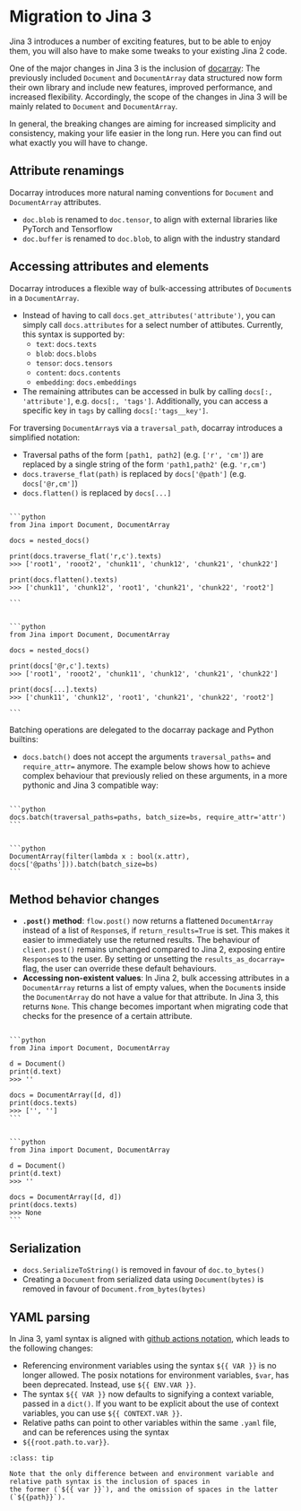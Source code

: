 # Migration to Jina 3

Jina 3 introduces a number of exciting features, but to be able to enjoy them, you will also have to make some
tweaks to your existing Jina 2 code.

One of the major changes in Jina 3 is the inclusion of [docarray](https://docarray.jina.ai/):
The previously included `Document` and `DocumentArray` data structured now form their own library and include new
features, improved performance, and increased flexibility.
Accordingly, the scope of the changes in Jina 3 will be mainly related to `Document` and `DocumentArray`.

In general, the breaking changes are aiming for increased simplicity and consistency, making your life easier in the
long run. Here you can find out what exactly you will have to change.

## Attribute renamings

Docarray introduces more natural naming conventions for `Document` and `DocumentArray` attributes.

- `doc.blob` is renamed to `doc.tensor`, to align with external libraries like PyTorch and Tensorflow
- `doc.buffer` is renamed to `doc.blob`, to align with the industry standard

## Accessing attributes and elements

Docarray introduces a flexible way of bulk-accessing attributes of `Document`s in a `DocumentArray`.
- Instead of having to call `docs.get_attributes('attribute')`, you can simply call `docs.attributes` for
  a select number of attibutes. Currently, this syntax is supported by:
  - `text`: `docs.texts`
  - `blob`: `docs.blobs`
  - `tensor`: `docs.tensors`
  - `content`: `docs.contents`
  - `embedding`: `docs.embeddings`
- The remaining attributes can be accessed in bulk by calling `docs[:, 'attribute']`, e.g. `docs[:, 'tags']`.
  Additionally, you can access a specific key in `tags` by calling `docs[:'tags__key']`.

For traversing `DocumentArray`s via a `traversal_path`, docarray introduces a simplified notation:

- Traversal paths of the form `[path1, path2]` (e.g. `['r', 'cm']`) are replaced by a single string of the form
`'path1,path2'` (e.g. `'r,cm'`)
- `docs.traverse_flat(path)` is replaced by `docs['@path']` (e.g. `docs['@r,cm']`)
- `docs.flatten()` is replaced by `docs[...]`

````{tab} Jina 2

```python
from Jina import Document, DocumentArray

docs = nested_docs()

print(docs.traverse_flat('r,c').texts)
>>> ['root1', 'rooot2', 'chunk11', 'chunk12', 'chunk21', 'chunk22']

print(docs.flatten().texts)
>>> ['chunk11', 'chunk12', 'root1', 'chunk21', 'chunk22', 'root2']

```

````

````{tab} Jina 3 

```python
from Jina import Document, DocumentArray

docs = nested_docs()

print(docs['@r,c'].texts)
>>> ['root1', 'rooot2', 'chunk11', 'chunk12', 'chunk21', 'chunk22']

print(docs[...].texts)
>>> ['chunk11', 'chunk12', 'root1', 'chunk21', 'chunk22', 'root2']

```

````

Batching operations are delegated to the docarray package and Python builtins:

- `docs.batch()` does not accept the arguments `traversal_paths=` and `require_attr=` anymore.
The example below shows how to achieve complex behaviour that previously relied on these arguments, in a more pythonic
and Jina 3 compatible way:

````{tab} Jina 2

```python
docs.batch(traversal_paths=paths, batch_size=bs, require_attr='attr')
```

````

````{tab} Jina 3 

```python
DocumentArray(filter(lambda x : bool(x.attr), docs['@paths'])).batch(batch_size=bs)
```

````

## Method behavior changes

- **`.post()` method**: `flow.post()` now returns a flattened `DocumentArray` instead of a list of `Response`s, if `return_results=True` is
set. This makes it easier to immediately use the returned results. The behaviour of `client.post()` remains unchanged
compared to Jina 2, exposing entire `Response`s to the user. By setting or unsetting the `results_as_docarray=` flag,
the user can override these default behaviours.
- **Accessing non-existent values**: In Jina 2, bulk accessing attributes in a `DocumentArray` returns a list of empty values, when the `Document`s
inside the `DocumentArray` do not have a value for that attribute. In Jina 3, this returns `None`. This change becomes
important when migrating code that checks for the presence of a certain attribute.

````{tab} Jina 2

```python
from Jina import Document, DocumentArray

d = Document()
print(d.text)
>>> ''

docs = DocumentArray([d, d])
print(docs.texts)
>>> ['', '']
```

````

````{tab} Jina 3 

```python
from Jina import Document, DocumentArray

d = Document()
print(d.text)
>>> ''

docs = DocumentArray([d, d])
print(docs.texts)
>>> None
```

````


## Serialization

- `docs.SerializeToString()` is removed in favour of `doc.to_bytes()`
- Creating a `Document` from serialized data using `Document(bytes)` is removed in favour of
`Document.from_bytes(bytes)`


## YAML parsing

In Jina 3, yaml syntax is aligned with [github actions notation](https://docs.github.com/en/actions/learn-github-actions/environment-variables),
which leads to the following changes:

- Referencing environment variables using the syntax `${{ VAR }}` is no longer allowed. The posix notations for
environment variables, `$var`, has been deprecated. Instead, use `${{ ENV.VAR }}`.
- The syntax `${{ VAR }}` now defaults to signifying a context variable, passed in a `dict()`. If you want to be explicit
about the use of context variables, you can use `${{ CONTEXT.VAR }}`.
- Relative paths can point to other variables within the same `.yaml` file, and can be references using the syntax
- `${{root.path.to.var}}`.

````{admonition} Environment variables vs. relative paths
:class: tip

Note that the only difference between and environment variable and relative path syntax is the inclusion of spaces in
the former (`${{ var }}`), and the omission of spaces in the latter (`${{path}}`).

````